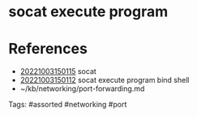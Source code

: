 # socat execute program

# References
- [20221003150115](/zet/20221003150115/README.md) socat
- [20221003150112](/zet/20221003150112/README.md) socat execute program bind shell
- ~/kb/networking/port-forwarding.md

Tags:
    #assorted #networking #port
